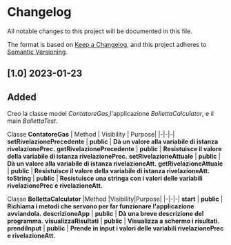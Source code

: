 # Changelog
All notable changes to this project will be documented in this file.

The format is based on [Keep a Changelog](https://keepachangelog.com/en/1.0.0/),
and this project adheres to [Semantic Versioning](https://semver.org/spec/v2.0.0.html).

## [1.0] 2023-01-23
## Added
Creo la classe model *ContatoreGas*,l'applicazione *BollettaCalculator*, e il main *BollettaTest*.

Classe **ContatoreGas**
| Method | Visibility | Purpose|
|-|-|-|
**setRivelazionePrecedente** | **public** | **Dà un valore alla variabile di istanza rivelazionePrec.**
**getRivelazionePrecedente** | **public** | **Resistuisce il valore della variabile di istanza rivelazionePrec.**
**setRivelazioneAttuale** | **public** | **Dà un valore alla variabile di istanza rivelazioneAtt.**
**getRivelazioneAttuale** | **public** | **Resistuisce il valore della variabile di istanza rivelazioneAtt.**
**toString** | **public** | **Resistuisce una stringa con i valori delle variabili rivelazionePrec e rivelazioneAtt.**


Classe **BollettaCalculator**
|Method	|Visibility|Purpose|
|-|-|-|
**start** | **public** | **Richiama i metodi che servono per far funzionare l'applicazione avviandola.**
**descrizioneApp** | **public** | **Dà una breve descrizione del programma.**
**visualizzaRisultati** | **public** | **Visualizza a schermo i risultati.**
**prendiInput** | **public** | **Prende in input i valori delle variabili rivelazionePrec e rivelazioneAtt.**